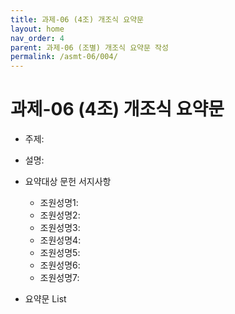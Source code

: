 ```yaml
---
title: 과제-06 (4조) 개조식 요약문
layout: home
nav_order: 4
parent: 과제-06 (조별) 개조식 요약문 작성
permalink: /asmt-06/004/
---
```


# 과제-06 (4조) 개조식 요약문

- 주제: 
- 설명: 
- 요약대상 문헌 서지사항
  - 조원성명1: 
  - 조원성명2: 
  - 조원성명3: 
  - 조원성명4: 
  - 조원성명5: 
  - 조원성명6:
  - 조원성명7:  

- 요약문 List

